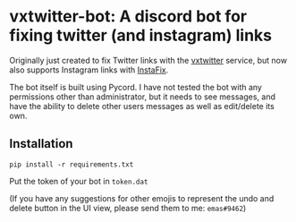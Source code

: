 # vxtwitter-bot: A discord bot for fixing twitter (and instagram) links

Originally just created to fix Twitter links with the [vxtwitter](https://vxtwitter.com) service, but now also supports Instagram links with [InstaFix](https://www.ddinstagram.com/).

The bot itself is built using Pycord. I have not tested the bot with any permissions other than administrator, but it needs to see messages, and have the ability to delete other users messages as well as edit/delete its own.

## Installation

    pip install -r requirements.txt

Put the token of your bot in `token.dat`

(If you have any suggestions for other emojis to represent the undo and delete button in the UI view, please send them to me: `emas#9462`)
